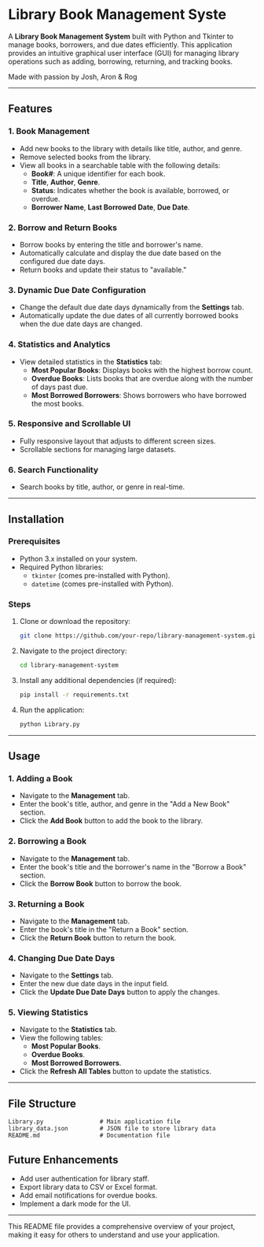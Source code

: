 
# Library Book Management Syste

A **Library Book Management System** built with Python and Tkinter to manage books, borrowers, and due dates efficiently. This application provides an intuitive graphical user interface (GUI) for managing library operations such as adding, borrowing, returning, and tracking books.

Made with passion by Josh, Aron & Rog

---

## Features

### 1. **Book Management**
- Add new books to the library with details like title, author, and genre.
- Remove selected books from the library.
- View all books in a searchable table with the following details:
  - **Book#**: A unique identifier for each book.
  - **Title**, **Author**, **Genre**.
  - **Status**: Indicates whether the book is available, borrowed, or overdue.
  - **Borrower Name**, **Last Borrowed Date**, **Due Date**.

### 2. **Borrow and Return Books**
- Borrow books by entering the title and borrower's name.
- Automatically calculate and display the due date based on the configured due date days.
- Return books and update their status to "available."

### 3. **Dynamic Due Date Configuration**
- Change the default due date days dynamically from the **Settings** tab.
- Automatically update the due dates of all currently borrowed books when the due date days are changed.

### 4. **Statistics and Analytics**
- View detailed statistics in the **Statistics** tab:
  - **Most Popular Books**: Displays books with the highest borrow count.
  - **Overdue Books**: Lists books that are overdue along with the number of days past due.
  - **Most Borrowed Borrowers**: Shows borrowers who have borrowed the most books.

### 5. **Responsive and Scrollable UI**
- Fully responsive layout that adjusts to different screen sizes.
- Scrollable sections for managing large datasets.

### 6. **Search Functionality**
- Search books by title, author, or genre in real-time.

---

## Installation

### Prerequisites
- Python 3.x installed on your system.
- Required Python libraries:
  - `tkinter` (comes pre-installed with Python).
  - `datetime` (comes pre-installed with Python).

### Steps
1. Clone or download the repository:
   ```bash
   git clone https://github.com/your-repo/library-management-system.git
   ```
2. Navigate to the project directory:
   ```bash
   cd library-management-system
   ```
3. Install any additional dependencies (if required):
   ```bash
   pip install -r requirements.txt
   ```
4. Run the application:
   ```bash
   python Library.py
   ```

---

## Usage

### 1. **Adding a Book**
- Navigate to the **Management** tab.
- Enter the book's title, author, and genre in the "Add a New Book" section.
- Click the **Add Book** button to add the book to the library.

### 2. **Borrowing a Book**
- Navigate to the **Management** tab.
- Enter the book's title and the borrower's name in the "Borrow a Book" section.
- Click the **Borrow Book** button to borrow the book.

### 3. **Returning a Book**
- Navigate to the **Management** tab.
- Enter the book's title in the "Return a Book" section.
- Click the **Return Book** button to return the book.

### 4. **Changing Due Date Days**
- Navigate to the **Settings** tab.
- Enter the new due date days in the input field.
- Click the **Update Due Date Days** button to apply the changes.

### 5. **Viewing Statistics**
- Navigate to the **Statistics** tab.
- View the following tables:
  - **Most Popular Books**.
  - **Overdue Books**.
  - **Most Borrowed Borrowers**.
- Click the **Refresh All Tables** button to update the statistics.

---

## File Structure

```
Library.py                # Main application file
library_data.json         # JSON file to store library data
README.md                 # Documentation file

```

## Future Enhancements
- Add user authentication for library staff.
- Export library data to CSV or Excel format.
- Add email notifications for overdue books.
- Implement a dark mode for the UI.

---

This README file provides a comprehensive overview of your project, making it easy for others to understand and use your application.
